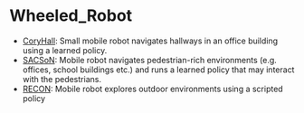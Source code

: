 # Wheeled_Robot

- [CoryHall](https://github.com/youliangtan/oxe_contrib/tree/main/pages/datasets/berkeley_gnm_cory_hall.md): Small mobile robot navigates hallways in an office building using a learned policy.
- [SACSoN](https://github.com/youliangtan/oxe_contrib/tree/main/pages/datasets/berkeley_gnm_sac_son.md): Mobile robot navigates pedestrian-rich environments (e.g. offices, school buildings etc.) and runs a learned policy that may interact with the pedestrians.
- [RECON](https://github.com/youliangtan/oxe_contrib/tree/main/pages/datasets/berkeley_gnm_recon.md): Mobile robot explores outdoor environments using a scripted policy